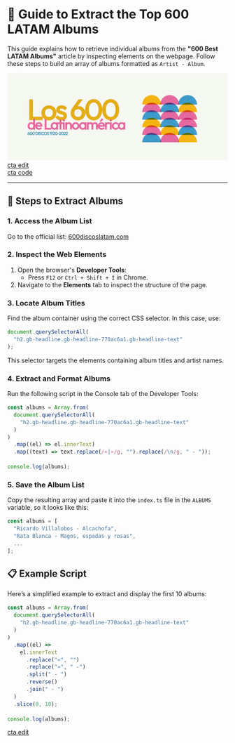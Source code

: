 # 🎵 Guide to Extract the Top 600 LATAM Albums

This guide explains how to retrieve individual albums from the **"600 Best LATAM Albums"** article by inspecting elements on the webpage. Follow these steps to build an array of albums formatted as `Artist - Album`.

![600 latam list](1.png)
[cta edit](https://github.com/brandonporcel/spotify-save-album/edit/main/src/script.ts) <br/>
[cta code](https://github.com/brandonporcel/spotify-save-album/blob/test/src/guides/600-latam/index.md#-example-script)

---

## 🚀 Steps to Extract Albums

### 1. **Access the Album List**

Go to the official list: [600discoslatam.com](https://www.600discoslatam.com/)

### 2. **Inspect the Web Elements**

1. Open the browser's **Developer Tools**:
   - Press `F12` or `Ctrl + Shift + I` in Chrome.
2. Navigate to the **Elements** tab to inspect the structure of the page.

### 3. **Locate Album Titles**

Find the album container using the correct CSS selector. In this case, use:

```javascript
document.querySelectorAll(
  "h2.gb-headline.gb-headline-770ac6a1.gb-headline-text"
);
```

This selector targets the elements containing album titles and artist names.

### 4. Extract and Format Albums

Run the following script in the Console tab of the Developer Tools:

```js
const albums = Array.from(
  document.querySelectorAll(
    "h2.gb-headline.gb-headline-770ac6a1.gb-headline-text"
  )
)
  .map((el) => el.innerText)
  .map((text) => text.replace(/«|»/g, "").replace(/\n/g, " - "));

console.log(albums);
```

### 5. Save the Album List

Copy the resulting array and paste it into the `index.ts` file in the `ALBUMS` variable, so it looks like this:

```js
const albums = [
  "Ricardo Villalobos - Alcachofa",
  "Rata Blanca - Magos, espadas y rosas",
  ...
];
```

## 📋 Example Script

Here’s a simplified example to extract and display the first 10 albums:

```js
const albums = Array.from(
  document.querySelectorAll(
    "h2.gb-headline.gb-headline-770ac6a1.gb-headline-text"
  )
)
  .map((el) =>
    el.innerText
      .replace("«", "")
      .replace("»", " -")
      .split(" - ")
      .reverse()
      .join(" - ")
  )
  .slice(0, 10);

console.log(albums);
```

[cta edit](https://github.com/brandonporcel/spotify-save-album/edit/main/src/script.ts)
